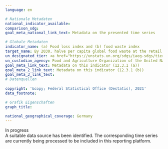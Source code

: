 ```yaml
---
language: en    

# Nationale Metadaten    
national_indicator_available:     
comparison_sdg:     
goal_meta_national_link_text: Metadata on the presented time series    

# Globale Metadaten    
indicator_name: (a) Food loss index and (b) food waste index    
target_name: By 2030, halve per capita global food waste at the retail and consumer levels and reduce food losses along production and supply chains, including post-harvest losses    
un_designated_tier: <a href="https://unstats.un.org/sdgs/iaeg-sdgs/tier-classification/" title="Click here for more information on the UN tier classification."  target="_blank">Tier II</a>    
un_custodian_agency: Food and Agriculture Organization of the United Nations (FAO)<br>United Nations Environment Programme (UNEP)    
goal_meta_link_text: Metadata on this indicator (12.3.1 (a))    
goal_meta_2_link_text: Metadata on this indicator (12.3.1 (b))    
goal_meta_3_link_text:         
# Datenquellen    
    
copyright: '&copy; Federal Statistical Office (Destatis), 2021'    
data_footnote:     

# Grafik Eigenschaften    
graph_title:     

national_geographical_coverage: Germany    
---
```


<span class="status inprogress">In progress </span><br>
A suitable data source has been identified. The corresponding time series are currently being processed to be included in this reporting platform.